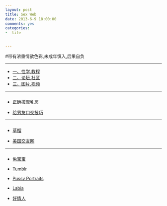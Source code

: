 ```yaml
---
layout: post
title: Sex Web 
date: 2013-6-9 18:00:00
comments: yes
categories:
-  life


---
```


#带有浓重情欲色彩,未成年慎入,后果自负

*****

*	[一、性学,教程](#yi)
*	[二、论坛,社区](#er)
*	[三、图片,视频](#san)

*****

<h3 id="yi"></h3>

*	 [正确按摩乳房](http://mp.weixin.qq.com/s?__biz=MjMyMzYyNzg2MA==&mid=204455332&idx=1&sn=c9f881e29a7a49f6313cb669ad239408#rd)

*	[给男友口交技巧](http://www.zhihu.com/question/22583617/answer/30804376)

*****

<h3 id="er"></h3>

*	 [草榴](http://woyao.lu/index.html)

*	 [美国交友网](http://www.hookupcloud.com/)


*****

<h3 id="san"></h3>

*	 [兔宝宝](http://rabbitqueen.net/)

*	 [Tumblr](https://www.tumblr.com/)

*	 [Pussy Portraits](http://pussyportraits.tumblr.com/)

*	[Labia](http://irarou.tumblr.com)

*	[好情人](http://www.haoqingren.info/)